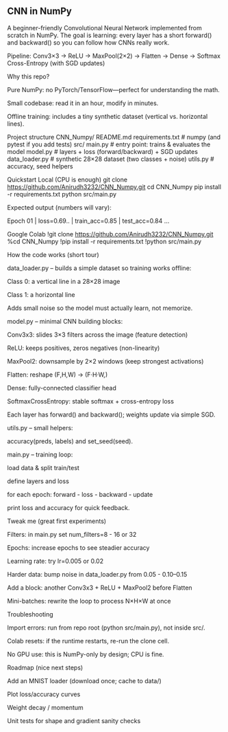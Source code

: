 ## CNN in NumPy

A beginner-friendly Convolutional Neural Network implemented from scratch in NumPy.
The goal is learning: every layer has a short forward() and backward() so you can follow how CNNs really work. 

Pipeline: Conv3×3 → ReLU → MaxPool(2×2) → Flatten → Dense → Softmax Cross-Entropy (with SGD updates)

Why this repo?

Pure NumPy: no PyTorch/TensorFlow—perfect for understanding the math.

Small codebase: read it in an hour, modify in minutes.

Offline training: includes a tiny synthetic dataset (vertical vs. horizontal lines).

Project structure
CNN_Numpy/
 README.md
 requirements.txt     # numpy (and pytest if you add tests)
src/
    main.py           # entry point: trains & evaluates the model
     model.py          # layers + loss (forward/backward) + SGD updates
    data_loader.py    # synthetic 28×28 dataset (two classes + noise)
   utils.py          # accuracy, seed helpers

Quickstart
Local (CPU is enough)
git clone https://github.com/Anirudh3232/CNN_Numpy.git
cd CNN_Numpy
pip install -r requirements.txt
python src/main.py


Expected output (numbers will vary):

Epoch 01 | loss=0.69.. | train_acc=0.85 | test_acc=0.84
...

Google Colab
!git clone https://github.com/Anirudh3232/CNN_Numpy.git
%cd CNN_Numpy
!pip install -r requirements.txt
!python src/main.py

How the code works (short tour)

data_loader.py – builds a simple dataset so training works offline:

Class 0: a vertical line in a 28×28 image

Class 1: a horizontal line

Adds small noise so the model must actually learn, not memorize.

model.py – minimal CNN building blocks:

Conv3x3: slides 3×3 filters across the image (feature detection)

ReLU: keeps positives, zeros negatives (non-linearity)

MaxPool2: downsample by 2×2 windows (keep strongest activations)

Flatten: reshape (F,H,W) → (F·H·W,)

Dense: fully-connected classifier head

SoftmaxCrossEntropy: stable softmax + cross-entropy loss

Each layer has forward() and backward(); weights update via simple SGD.

utils.py – small helpers:

accuracy(preds, labels) and set_seed(seed).

main.py – training loop:

load data & split train/test

define layers and loss

for each epoch: forward - loss - backward - update

print loss and accuracy for quick feedback.

Tweak me (great first experiments)

Filters: in main.py set num_filters=8 - 16 or 32

Epochs: increase epochs to see steadier accuracy

Learning rate: try lr=0.005 or 0.02

Harder data: bump noise in data_loader.py from 0.05 - 0.10–0.15

Add a block: another Conv3x3 + ReLU + MaxPool2 before Flatten

Mini-batches: rewrite the loop to process N×H×W at once

Troubleshooting

Import errors: run from repo root (python src/main.py), not inside src/.

Colab resets: if the runtime restarts, re-run the clone cell.

No GPU use: this is NumPy-only by design; CPU is fine.

Roadmap (nice next steps)

Add an MNIST loader (download once; cache to data/)

Plot loss/accuracy curves

Weight decay / momentum

Unit tests for shape and gradient sanity checks
